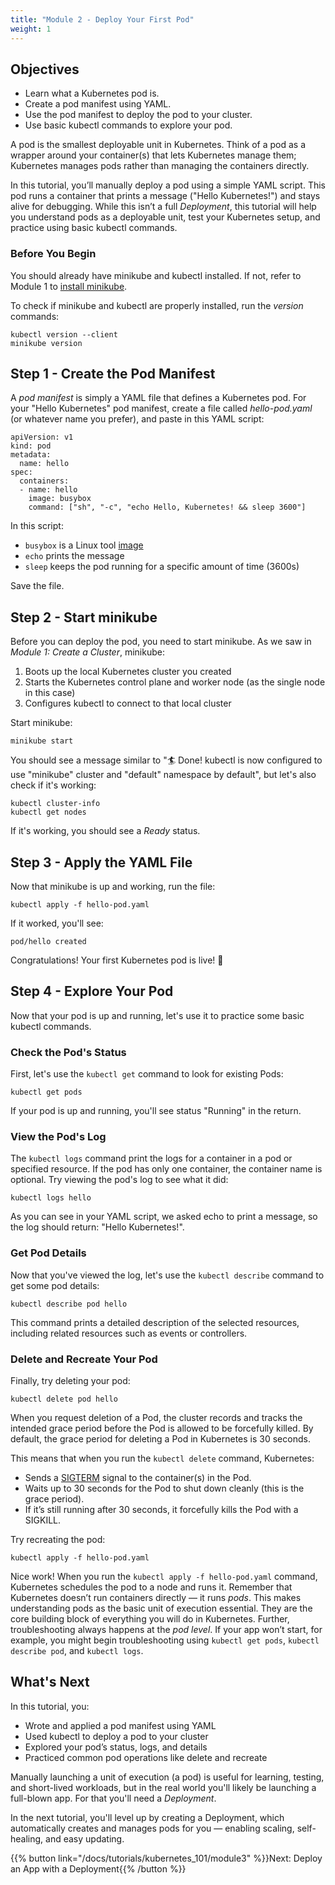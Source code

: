 ```yaml
---
title: "Module 2 - Deploy Your First Pod"
weight: 1
--- 
```


## Objectives
- Learn what a Kubernetes pod is.
- Create a pod manifest using YAML.
- Use the pod manifest to deploy the pod to your cluster.
- Use basic kubectl commands to explore your pod.


A pod is the smallest deployable unit in Kubernetes. Think of a pod as a wrapper around your container(s) that lets Kubernetes manage them; Kubernetes manages pods rather than managing the containers directly. 

In this tutorial, you’ll manually deploy a pod using a simple YAML script. This pod runs a container that prints a message ("Hello Kubernetes!") and stays alive for debugging. While this isn’t a full _Deployment_, this tutorial will help you understand pods as a deployable unit, test your Kubernetes setup, and practice using basic kubectl commands.

### Before You Begin

You should already have minikube and kubectl installed. If not, refer to Module 1 to [install minikube](https://kubernetes.io/docs/tutorials/kubernetes-basics/create-cluster/cluster-intro/).  

To check if minikube and kubectl are properly installed, run the *version* commands:

```shell
kubectl version --client
minikube version
```

## Step 1 - Create the Pod Manifest

A _pod manifest_ is simply a YAML file that defines a Kubernetes pod. For your "Hello Kubernetes" pod manifest, create a file called _hello-pod.yaml_ (or whatever name you prefer), and paste in this YAML script:

```shell
apiVersion: v1
kind: pod
metadata:
  name: hello
spec:
  containers:
  - name: hello
    image: busybox
    command: ["sh", "-c", "echo Hello, Kubernetes! && sleep 3600"]
```

In this script:
- `busybox` is a Linux tool [image](https://kubernetes.io/docs/concepts/containers/images/)
- `echo` prints the message
-  `sleep` keeps the pod running for a specific amount of time (3600s)

Save the file.

## Step 2 - Start minikube

Before you can deploy the pod, you need to start minikube. As we saw in _Module 1: Create a Cluster_, minikube:

1. Boots up the local Kubernetes cluster you created
2. Starts the Kubernetes control plane and worker node (as the single node in this case)
3. Configures kubectl to connect to that local cluster

Start minikube:

```shell
minikube start
```

You should see a message similar to "🏄  Done! kubectl is now configured to use "minikube" cluster and "default" namespace by default", but let's also check if it's working:

```shell
kubectl cluster-info
kubectl get nodes
```

If it's working, you should see a _Ready_ status.

## Step 3 - Apply the YAML File

Now that minikube is up and working, run the file:

```shell
kubectl apply -f hello-pod.yaml
```

If it worked, you'll see:

```shell
pod/hello created
```

Congratulations! Your first Kubernetes pod is live! 🎉

## Step 4 - Explore Your Pod

Now that your pod is up and running, let's use it to practice some basic kubectl commands.

### Check the Pod's Status

First, let's use the `kubectl get` command to look for existing Pods:

```shell
kubectl get pods
```

If your pod is up and running, you'll see status "Running" in the return.

### View the Pod's Log

The `kubectl logs` command print the logs for a container in a pod or specified resource. If the pod has only one container, the container name is optional. Try viewing the pod's log to see what it did:

```shell
kubectl logs hello
```

As you can see in your YAML script, we asked echo to print a message, so the log should return: "Hello Kubernetes!".

### Get Pod Details

Now that you've viewed the log, let's use the `kubectl describe` command to get some pod details:

```shell
kubectl describe pod hello
```

This command prints a detailed description of the selected resources, including related resources such as events or controllers.

### Delete and Recreate Your Pod

Finally, try deleting your pod:

```shell
kubectl delete pod hello
```
When you request deletion of a Pod, the cluster records and tracks the intended grace period before the Pod is allowed to be forcefully killed. By default, the grace period for deleting a Pod in Kubernetes is 30 seconds.

This means that when you run the `kubectl delete` command, Kubernetes:

- Sends a [SIGTERM](https://kubernetes.io/docs/concepts/workloads/pods/pod-lifecycle/) signal to the container(s) in the Pod.
- Waits up to 30 seconds for the Pod to shut down cleanly (this is the grace period).
- If it’s still running after 30 seconds, it forcefully kills the Pod with a SIGKILL.

Try recreating the pod:

```shell
kubectl apply -f hello-pod.yaml
```

Nice work! When you run the `kubectl apply -f hello-pod.yaml` command, Kubernetes schedules the pod to a node and runs it. Remember that Kubernetes doesn’t run containers directly — it runs _pods_. This makes understanding pods as the basic unit of execution essential. They are the core building block of everything you will do in Kubernetes. Further, troubleshooting always happens at the _pod level_. If your app won’t start, for example, you might begin troubleshooting using `kubectl get pods`, `kubectl describe pod`, and `kubectl logs`.

## What's Next

In this tutorial, you:

- Wrote and applied a pod manifest using YAML <br/>
- Used kubectl to deploy a pod to your cluster <br/>
- Explored your pod’s status, logs, and details <br/>
- Practiced common pod operations like delete and recreate <br/>

Manually launching a unit of execution (a pod) is useful for learning, testing, and short-lived workloads, but in the real world you'll likely be launching a full-blown app. For that you'll need a _Deployment_. 

In the next tutorial, you'll level up by creating a Deployment, which automatically creates and manages pods for you — enabling scaling, self-healing, and easy updating.

{{% button link="/docs/tutorials/kubernetes_101/module3" %}}Next: Deploy an App with a Deployment{{% /button %}}
